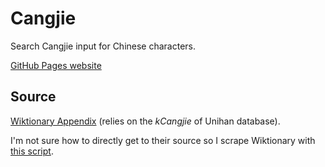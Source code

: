 # Cangjie

Search Cangjie input for Chinese characters.

[GitHub Pages website](https://cbebe.github.io/cj)

## Source

[Wiktionary Appendix](https://en.m.wiktionary.org/wiki/Appendix:Chinese_Cangjie)
(relies on the _kCangjie_ of Unihan database).

I'm not sure how to directly get to their source so I scrape Wiktionary with
[this script](https://github.com/cbebe/cj/blob/master/scrape.js).
